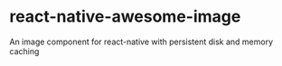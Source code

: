 # react-native-awesome-image
An image component for react-native with persistent disk and memory caching
